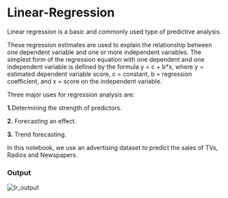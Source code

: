 # Linear-Regression


Linear regression is a basic and commonly used type of predictive analysis. 

These regression estimates are used to explain the relationship between one dependent variable and one or more independent variables.  The simplest form of the regression equation with one dependent and one independent variable is defined by the formula y = c + b*x, where y = estimated dependent variable score, c = constant, b = regression coefficient, and x = score on the independent variable.


Three major uses for regression analysis are:</n>

<b>1.</b>Determining the strength of predictors.</n>

<b>2.</b> Forecasting an effect. </n>

<b>3.</b> Trend forecasting.</n>

In this notebook, we use an advertising dataset to predict the sales of TVs, Radios and Newspapers.

<h3>Output</h3>

![lr_output](https://user-images.githubusercontent.com/55271909/160237691-3702ae19-7ad1-40aa-af71-8d1beea8c3da.png)
